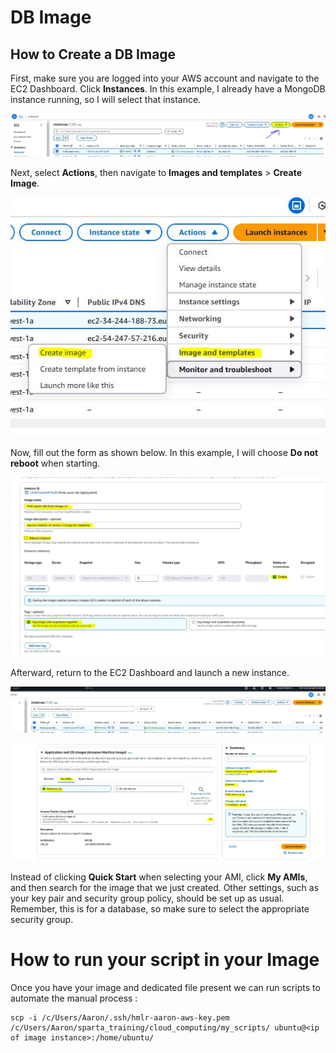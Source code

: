 # DB Image 

## How to Create a DB Image

First, make sure you are logged into your AWS account and navigate to the EC2 Dashboard. Click **Instances**. In this example, I already have a MongoDB instance running, so I will select that instance.

![AWS create an image from instance Image](/Images/dbpic.JPG)

Next, select **Actions**, then navigate to **Images and templates** > **Create Image**.

![AWS create an image from instance part two Image](/Images/dbpic2.JPG)

Now, fill out the form as shown below. In this example, I will choose **Do not reboot** when starting.

![DB IMAGE](/Images/dbpic3.JPG)

Afterward, return to the EC2 Dashboard and launch a new instance.

![DB Image 2](/Images/dbpic4.JPG)

![DB Image 3](/Images/dbpic5.JPG)

Instead of clicking **Quick Start** when selecting your AMI, click **My AMIs**, and then search for the image that we just created. Other settings, such as your key pair and security group policy, should be set up as usual. Remember, this is for a database, so make sure to select the appropriate security group.

# How to run your script in your Image 

Once you have your image and dedicated file present we can run scripts to automate the manual process : 

```GitBash
scp -i /c/Users/Aaron/.ssh/hmlr-aaron-aws-key.pem /c/Users/Aaron/sparta_training/cloud_computing/my_scripts/ ubuntu@<ip of image instance>:/home/ubuntu/
```